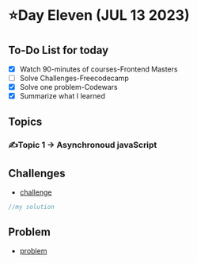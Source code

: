 # ⭐️Day Eleven (JUL 13 2023)

## To-Do List for today
- [x] Watch 90-minutes of courses-Frontend Masters
- [ ] Solve Challenges-Freecodecamp
- [x] Solve one problem-Codewars
- [x] Summarize what I learned

## Topics
### ✍️Topic 1 -> Asynchronoud javaScript



## Challenges
- [challenge]()
```javascript
//my solution

```
## Problem
- [problem]()
```javascript

```
